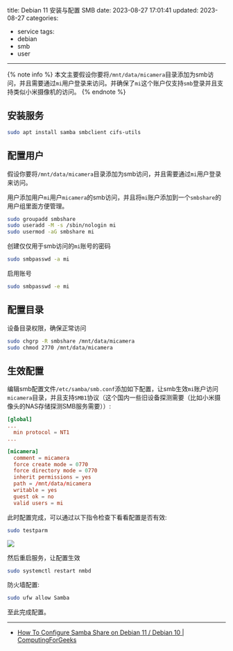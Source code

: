 title: Debian 11 安装与配置 SMB
date: 2023-08-27 17:01:41
updated: 2023-08-27
categories:
- service
tags:
- debian
- smb
- user

---

{% note info %} 本文主要假设你要将`/mnt/data/micamera`目录添加为smb访问，并且需要通过`mi`用户登录来访问。并确保了`mi`这个账户仅支持`smb`登录并且支持类似小米摄像机的访问。 {% endnote %}

<!-- more -->
## 安装服务

```bash
sudo apt install samba smbclient cifs-utils
```


## 配置用户

假设你要将`/mnt/data/micamera`目录添加为smb访问，并且需要通过`mi`用户登录来访问。

用户添加用户`mi`用户`micamera`的smb访问，并且将`mi`账户添加到一个`smbshare`的用户组里面方便管理。

```bash
sudo groupadd smbshare
sudo useradd -M -s /sbin/nologin mi
sudo usermod -aG smbshare mi
```

创建仅仅用于smb访问的`mi`账号的密码
```bash
sudo smbpasswd -a mi
```

启用账号

```bash
sudo smbpasswd -e mi
```

## 配置目录

设备目录权限，确保正常访问

```bash
sudo chgrp -R smbshare /mnt/data/micamera
sudo chmod 2770 /mnt/data/micamera
```

## 生效配置

编辑smb配置文件`/etc/samba/smb.conf`添加如下配置，让smb生效`mi`账户访问`micamera`目录，并且支持`SMB1`协议（这个国内一些旧设备探测需要（比如小米摄像头的NAS存储探测SMB服务需要））:


```conf
[global]
...
  min protocol = NT1
...

[micamera]
  comment = micamera
  force create mode = 0770
  force directory mode = 0770
  inherit permissions = yes
  path = /mnt/data/micamera
  writable = yes
  guest ok = no
  valid users = mi
```

此时配置完成，可以通过以下指令检查下看看配置是否有效:

```bash
sudo testparm
```

![](/img/debian_smb_791b4fbf_0.png)

然后重启服务，让配置生效

```bash
sudo systemctl restart nmbd
```

防火墙配置:

```bash
sudo ufw allow Samba
```

至此完成配置。

---

- [How To Configure Samba Share on Debian 11 / Debian 10 | ComputingForGeeks](https://computingforgeeks.com/how-to-configure-samba-share-on-debian/)